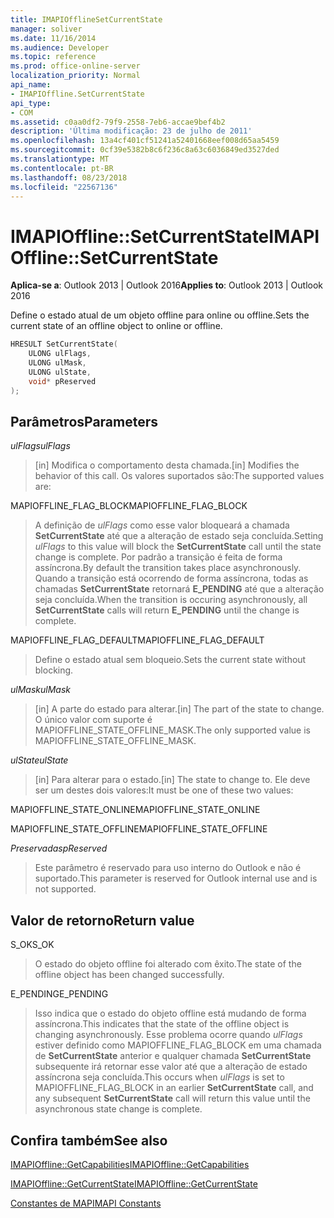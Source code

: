 ```yaml
---
title: IMAPIOfflineSetCurrentState
manager: soliver
ms.date: 11/16/2014
ms.audience: Developer
ms.topic: reference
ms.prod: office-online-server
localization_priority: Normal
api_name:
- IMAPIOffline.SetCurrentState
api_type:
- COM
ms.assetid: c0aa0df2-79f9-2558-7eb6-accae9bef4b2
description: 'Última modificação: 23 de julho de 2011'
ms.openlocfilehash: 13a4cf401cf51241a52401668eef008d65aa5459
ms.sourcegitcommit: 0cf39e5382b8c6f236c8a63c6036849ed3527ded
ms.translationtype: MT
ms.contentlocale: pt-BR
ms.lasthandoff: 08/23/2018
ms.locfileid: "22567136"
---
```

# <a name="imapiofflinesetcurrentstate"></a><span data-ttu-id="222ef-103">IMAPIOffline::SetCurrentState</span><span class="sxs-lookup"><span data-stu-id="222ef-103">IMAPIOffline::SetCurrentState</span></span>

  
  
<span data-ttu-id="222ef-104">**Aplica-se a**: Outlook 2013 | Outlook 2016</span><span class="sxs-lookup"><span data-stu-id="222ef-104">**Applies to**: Outlook 2013 | Outlook 2016</span></span> 
  
<span data-ttu-id="222ef-105">Define o estado atual de um objeto offline para online ou offline.</span><span class="sxs-lookup"><span data-stu-id="222ef-105">Sets the current state of an offline object to online or offline.</span></span>
  
```cpp
HRESULT SetCurrentState( 
    ULONG ulFlags, 
    ULONG ulMask, 
    ULONG ulState, 
    void* pReserved 
);
```

## <a name="parameters"></a><span data-ttu-id="222ef-106">Parâmetros</span><span class="sxs-lookup"><span data-stu-id="222ef-106">Parameters</span></span>

 <span data-ttu-id="222ef-107">_ulFlags_</span><span class="sxs-lookup"><span data-stu-id="222ef-107">_ulFlags_</span></span>
  
> <span data-ttu-id="222ef-108">[in] Modifica o comportamento desta chamada.</span><span class="sxs-lookup"><span data-stu-id="222ef-108">[in] Modifies the behavior of this call.</span></span> <span data-ttu-id="222ef-109">Os valores suportados são:</span><span class="sxs-lookup"><span data-stu-id="222ef-109">The supported values are:</span></span>
    
<span data-ttu-id="222ef-110">MAPIOFFLINE_FLAG_BLOCK</span><span class="sxs-lookup"><span data-stu-id="222ef-110">MAPIOFFLINE_FLAG_BLOCK</span></span>
  
> <span data-ttu-id="222ef-111">A definição de _ulFlags_ como esse valor bloqueará a chamada **SetCurrentState** até que a alteração de estado seja concluída.</span><span class="sxs-lookup"><span data-stu-id="222ef-111">Setting  _ulFlags_ to this value will block the **SetCurrentState** call until the state change is complete.</span></span> <span data-ttu-id="222ef-112">Por padrão a transição é feita de forma assíncrona.</span><span class="sxs-lookup"><span data-stu-id="222ef-112">By default the transition takes place asynchronously.</span></span> <span data-ttu-id="222ef-113">Quando a transição está ocorrendo de forma assíncrona, todas as chamadas **SetCurrentState** retornará **E_PENDING** até que a alteração seja concluída.</span><span class="sxs-lookup"><span data-stu-id="222ef-113">When the transition is occuring asynchronously, all **SetCurrentState** calls will return **E_PENDING** until the change is complete.</span></span> 
    
<span data-ttu-id="222ef-114">MAPIOFFLINE_FLAG_DEFAULT</span><span class="sxs-lookup"><span data-stu-id="222ef-114">MAPIOFFLINE_FLAG_DEFAULT</span></span>
  
> <span data-ttu-id="222ef-115">Define o estado atual sem bloqueio.</span><span class="sxs-lookup"><span data-stu-id="222ef-115">Sets the current state without blocking.</span></span>
    
 <span data-ttu-id="222ef-116">_ulMask_</span><span class="sxs-lookup"><span data-stu-id="222ef-116">_ulMask_</span></span>
  
> <span data-ttu-id="222ef-117">[in] A parte do estado para alterar.</span><span class="sxs-lookup"><span data-stu-id="222ef-117">[in] The part of the state to change.</span></span> <span data-ttu-id="222ef-118">O único valor com suporte é MAPIOFFLINE_STATE_OFFLINE_MASK.</span><span class="sxs-lookup"><span data-stu-id="222ef-118">The only supported value is MAPIOFFLINE_STATE_OFFLINE_MASK.</span></span>
    
 <span data-ttu-id="222ef-119">_ulState_</span><span class="sxs-lookup"><span data-stu-id="222ef-119">_ulState_</span></span>
  
> <span data-ttu-id="222ef-120">[in] Para alterar para o estado.</span><span class="sxs-lookup"><span data-stu-id="222ef-120">[in] The state to change to.</span></span> <span data-ttu-id="222ef-121">Ele deve ser um destes dois valores:</span><span class="sxs-lookup"><span data-stu-id="222ef-121">It must be one of these two values:</span></span>
    
<span data-ttu-id="222ef-122">MAPIOFFLINE_STATE_ONLINE</span><span class="sxs-lookup"><span data-stu-id="222ef-122">MAPIOFFLINE_STATE_ONLINE</span></span>
  
> 
    
<span data-ttu-id="222ef-123">MAPIOFFLINE_STATE_OFFLINE</span><span class="sxs-lookup"><span data-stu-id="222ef-123">MAPIOFFLINE_STATE_OFFLINE</span></span>
  
> 
    
 <span data-ttu-id="222ef-124">_Preservadas_</span><span class="sxs-lookup"><span data-stu-id="222ef-124">_pReserved_</span></span>
  
> <span data-ttu-id="222ef-125">Este parâmetro é reservado para uso interno do Outlook e não é suportado.</span><span class="sxs-lookup"><span data-stu-id="222ef-125">This parameter is reserved for Outlook internal use and is not supported.</span></span> 
    
## <a name="return-value"></a><span data-ttu-id="222ef-126">Valor de retorno</span><span class="sxs-lookup"><span data-stu-id="222ef-126">Return value</span></span>

<span data-ttu-id="222ef-127">S_OK</span><span class="sxs-lookup"><span data-stu-id="222ef-127">S_OK</span></span>
  
> <span data-ttu-id="222ef-128">O estado do objeto offline foi alterado com êxito.</span><span class="sxs-lookup"><span data-stu-id="222ef-128">The state of the offline object has been changed successfully.</span></span>
    
<span data-ttu-id="222ef-129">E_PENDING</span><span class="sxs-lookup"><span data-stu-id="222ef-129">E_PENDING</span></span>
  
> <span data-ttu-id="222ef-130">Isso indica que o estado do objeto offline está mudando de forma assíncrona.</span><span class="sxs-lookup"><span data-stu-id="222ef-130">This indicates that the state of the offline object is changing asynchronously.</span></span> <span data-ttu-id="222ef-131">Esse problema ocorre quando _ulFlags_ estiver definido como MAPIOFFLINE_FLAG_BLOCK em uma chamada de **SetCurrentState** anterior e qualquer chamada **SetCurrentState** subsequente irá retornar esse valor até que a alteração de estado assíncrona seja concluída.</span><span class="sxs-lookup"><span data-stu-id="222ef-131">This occurs when  _ulFlags_ is set to MAPIOFFLINE_FLAG_BLOCK in an earlier **SetCurrentState** call, and any subsequent **SetCurrentState** call will return this value until the asynchronous state change is complete.</span></span> 
    
## <a name="see-also"></a><span data-ttu-id="222ef-132">Confira também</span><span class="sxs-lookup"><span data-stu-id="222ef-132">See also</span></span>



[<span data-ttu-id="222ef-133">IMAPIOffline::GetCapabilities</span><span class="sxs-lookup"><span data-stu-id="222ef-133">IMAPIOffline::GetCapabilities</span></span>](imapioffline-getcapabilities.md)
  
[<span data-ttu-id="222ef-134">IMAPIOffline::GetCurrentState</span><span class="sxs-lookup"><span data-stu-id="222ef-134">IMAPIOffline::GetCurrentState</span></span>](imapioffline-getcurrentstate.md)


[<span data-ttu-id="222ef-135">Constantes de MAPI</span><span class="sxs-lookup"><span data-stu-id="222ef-135">MAPI Constants</span></span>](mapi-constants.md)

